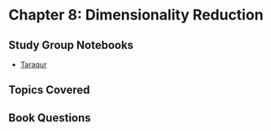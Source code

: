 # Chapter 8: Dimensionality Reduction

## Study Group Notebooks

- [Taraqur](https://colab.research.google.com/drive/1G74Vs4EnBBuIzN44SJ7fqQS-bP8p14fh)

## Topics Covered


## Book Questions


